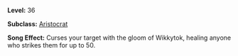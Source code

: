 <!-- TITLE: Song: Chant Of Wikkytok -->

**Level:** 36

**Subclass:** [Aristocrat](aristrocrat)

**Song Effect:** Curses your target with the gloom of Wikkytok, healing anyone who strikes them for up to 50.